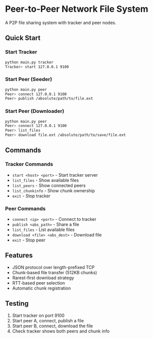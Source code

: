 # Peer-to-Peer Network File System

A P2P file sharing system with tracker and peer nodes.

## Quick Start

### Start Tracker
```bash
python main.py tracker
Tracker> start 127.0.0.1 9100
```

### Start Peer (Seeder)
```bash
python main.py peer
Peer> connect 127.0.0.1 9100
Peer> publish /absolute/path/to/file.ext
```

### Start Peer (Downloader)
```bash
python main.py peer
Peer> connect 127.0.0.1 9100
Peer> list_files
Peer> download file.ext /absolute/path/to/save/file.ext
```

## Commands

### Tracker Commands
- `start <host> <port>` - Start tracker server
- `list_files` - Show available files
- `list_peers` - Show connected peers
- `list_chunkinfo` - Show chunk ownership
- `exit` - Stop tracker

### Peer Commands
- `connect <ip> <port>` - Connect to tracker
- `publish <abs_path>` - Share a file
- `list_files` - List available files
- `download <file> <abs_dest>` - Download file
- `exit` - Stop peer

## Features
- JSON protocol over length-prefixed TCP
- Chunk-based file transfer (512KB chunks)
- Rarest-first download strategy
- RTT-based peer selection
- Automatic chunk registration

## Testing
1. Start tracker on port 9100
2. Start peer A, connect, publish a file
3. Start peer B, connect, download the file
4. Check tracker shows both peers and chunk info
